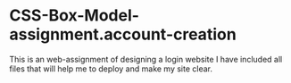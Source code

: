 # CSS-Box-Model-assignment.account-creation
This is an web-assignment of designing a login website I have included all files that will help me to deploy and make my site clear.